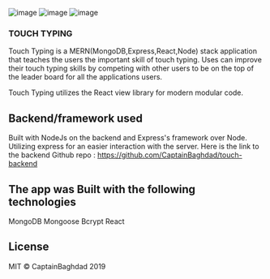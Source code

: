 
![image](https://user-images.githubusercontent.com/39102199/56904763-ee632d00-6a6c-11e9-9023-6c971c18f28a.png)
![image](https://user-images.githubusercontent.com/39102199/56904798-03d85700-6a6d-11e9-83ea-75c2cf5ee894.png)
![image](https://user-images.githubusercontent.com/39102199/56904839-1ce10800-6a6d-11e9-81f0-bbd24a6af632.png)

### TOUCH TYPING
Touch Typing is a MERN(MongoDB,Express,React,Node) stack application that teaches the users the important skill of touch typing.
Uses can improve their touch typing skills by competing with other users to be on the top of the leader board for all the applications
users.


Touch Typing utilizes the React view library for modern modular code.



## Backend/framework used
Built with NodeJs on the backend and Express's framework over Node. Utilizing express for an easier interaction with the server.
Here is the link to the backend Github repo : https://github.com/CaptainBaghdad/touch-backend


## The app was Built with the following technologies
MongoDB
Mongoose
Bcrypt
React 




## License


MIT © CaptainBaghdad 2019


